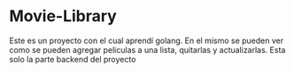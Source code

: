 # Movie-Library
Este es un proyecto con el cual aprendí golang.
En el mismo se pueden ver como se pueden agregar peliculas a una lista, quitarlas y actualizarlas.
Esta solo la parte backend del proyecto
